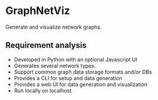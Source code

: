 # GraphNetViz

Generate and visualize network graphs.

## Requirement analysis

* Developed in Python with an optional Javascript UI
* Generates several network types.
* Support common graph data storage formats and/or DBs
* Provides a CLI for setup and data generation
* Provides a web UI for data generation and visualization
* Run locally on localhost
